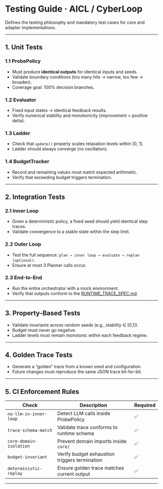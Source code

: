 # Testing Guide · AICL / CyberLoop

Defines the testing philosophy and mandatory test cases for core and adapter implementations.

---

## 1. Unit Tests

### 1.1 ProbePolicy
- Must produce **identical outputs** for identical inputs and seeds.
- Validate boundary conditions (too many hits → narrow, too few → broaden).
- Coverage goal: 100% decision branches.

### 1.2 Evaluator
- Fixed input states → identical feedback results.
- Verify numerical stability and monotonicity (improvement = positive delta).

### 1.3 Ladder
- Check that `update()` properly scales relaxation levels within [0, 1].
- Ladder should always converge (no oscillation).

### 1.4 BudgetTracker
- Record and remaining values must match expected arithmetic.
- Verify that exceeding budget triggers termination.

---

## 2. Integration Tests

### 2.1 Inner Loop
- Given a deterministic policy, a fixed seed should yield identical step traces.
- Validate convergence to a stable state within the step limit.

### 2.2 Outer Loop
- Test the full sequence: `plan → inner loop → evaluate → replan (optional)`.
- Ensure at most 3 Planner calls occur.

### 2.3 End-to-End
- Run the entire orchestrator with a mock environment.
- Verify that outputs conform to the [RUNTIME_TRACE_SPEC.md](./RUNTIME_TRACE_SPEC.md).

---

## 3. Property-Based Tests
- Validate invariants across random seeds (e.g., stability ∈ [0,1]).
- Budget must never go negative.
- Ladder levels must remain monotonic within each feedback regime.

---

## 4. Golden Trace Tests
- Generate a “golden” trace from a known seed and configuration.
- Future changes must reproduce the same JSON trace bit-for-bit.

---

## 5. CI Enforcement Rules

| Check | Description | Required |
|-------|-------------|-----------|
| `no-llm-in-inner-loop` | Detect LLM calls inside ProbePolicy | ✅ |
| `trace-schema-match` | Validate trace conforms to runtime schema | ✅ |
| `core-domain-isolation` | Prevent domain imports inside `core/` | ✅ |
| `budget-invariant` | Verify budget exhaustion triggers termination | ✅ |
| `deterministic-replay` | Ensure golden trace matches current output | ✅ |

---
